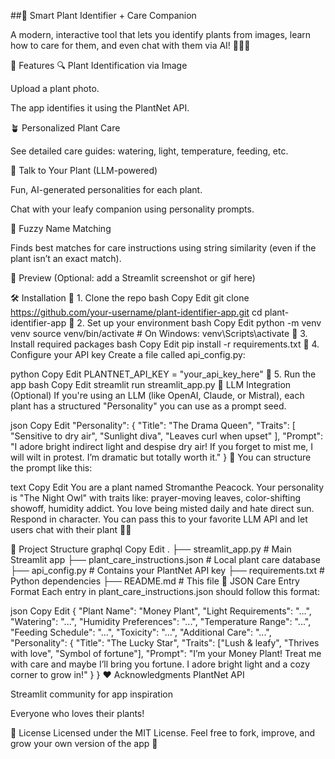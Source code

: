 ##🌿 Smart Plant Identifier + Care Companion



A modern, interactive tool that lets you identify plants from images, learn how to care for them, and even chat with them via AI! 🌱🧠✨

🌟 Features
🔍 Plant Identification via Image

Upload a plant photo.

The app identifies it using the PlantNet API.

🪴 Personalized Plant Care

See detailed care guides: watering, light, temperature, feeding, etc.

🤖 Talk to Your Plant (LLM-powered)

Fun, AI-generated personalities for each plant.

Chat with your leafy companion using personality prompts.

🔎 Fuzzy Name Matching

Finds best matches for care instructions using string similarity (even if the plant isn’t an exact match).

📸 Preview
(Optional: add a Streamlit screenshot or gif here)

🛠️ Installation
🔹 1. Clone the repo
bash
Copy
Edit
git clone https://github.com/your-username/plant-identifier-app.git
cd plant-identifier-app
🔹 2. Set up your environment
bash
Copy
Edit
python -m venv venv
source venv/bin/activate  # On Windows: venv\Scripts\activate
🔹 3. Install required packages
bash
Copy
Edit
pip install -r requirements.txt
🔹 4. Configure your API key
Create a file called api_config.py:

python
Copy
Edit
PLANTNET_API_KEY = "your_api_key_here"
🔹 5. Run the app
bash
Copy
Edit
streamlit run streamlit_app.py
🧠 LLM Integration (Optional)
If you're using an LLM (like OpenAI, Claude, or Mistral), each plant has a structured "Personality" you can use as a prompt seed.

json
Copy
Edit
"Personality": {
  "Title": "The Drama Queen",
  "Traits": [
    "Sensitive to dry air",
    "Sunlight diva",
    "Leaves curl when upset"
  ],
  "Prompt": "I adore bright indirect light and despise dry air! If you forget to mist me, I will wilt in protest. I’m dramatic but totally worth it."
}
💬 You can structure the prompt like this:

text
Copy
Edit
You are a plant named Stromanthe Peacock. Your personality is "The Night Owl" with traits like: prayer-moving leaves, color-shifting showoff, humidity addict. You love being misted daily and hate direct sun. Respond in character.
You can pass this to your favorite LLM API and let users chat with their plant 🌱💬

📁 Project Structure
graphql
Copy
Edit
.
├── streamlit_app.py               # Main Streamlit app
├── plant_care_instructions.json  # Local plant care database
├── api_config.py                 # Contains your PlantNet API key
├── requirements.txt              # Python dependencies
├── README.md                     # This file
🔧 JSON Care Entry Format
Each entry in plant_care_instructions.json should follow this format:

json
Copy
Edit
{
  "Plant Name": "Money Plant",
  "Light Requirements": "...",
  "Watering": "...",
  "Humidity Preferences": "...",
  "Temperature Range": "...",
  "Feeding Schedule": "...",
  "Toxicity": "...",
  "Additional Care": "...",
  "Personality": {
    "Title": "The Lucky Star",
    "Traits": ["Lush & leafy", "Thrives with love", "Symbol of fortune"],
    "Prompt": "I’m your Money Plant! Treat me with care and maybe I’ll bring you fortune. I adore bright light and a cozy corner to grow in!"
  }
}
❤️ Acknowledgments
PlantNet API

Streamlit community for app inspiration

Everyone who loves their plants!

📖 License
Licensed under the MIT License.
Feel free to fork, improve, and grow your own version of the app 🌱

